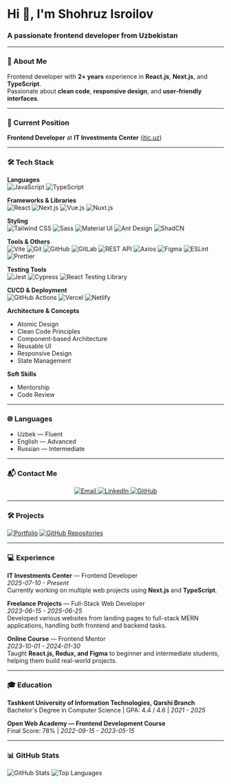 <h1 align="left">Hi 👋, I'm Shohruz Isroilov</h1>
<h3 align="left">A passionate frontend developer from Uzbekistan</h3>

---

### 📝 About Me
Frontend developer with **2+ years** experience in **React.js**, **Next.js**, and **TypeScript**.  
Passionate about **clean code**, **responsive design**, and **user-friendly interfaces**.

---

### 💼 Current Position
**Frontend Developer** at **IT Investments Center** ([itic.uz](https://itic.uz))

---

### 🛠 Tech Stack  

**Languages**  
![JavaScript](https://img.shields.io/badge/JavaScript-ES6+-yellow?style=for-the-badge&logo=javascript&logoColor=black) 
![TypeScript](https://img.shields.io/badge/TypeScript-blue?style=for-the-badge&logo=typescript&logoColor=white)  

**Frameworks & Libraries**  
![React](https://img.shields.io/badge/React.js-61DAFB?style=for-the-badge&logo=react&logoColor=black) 
![Next.js](https://img.shields.io/badge/Next.js-000000?style=for-the-badge&logo=next.js&logoColor=white) 
![Vue.js](https://img.shields.io/badge/Vue.js-42b883?style=for-the-badge&logo=vue.js&logoColor=white) 
![Nuxt.js](https://img.shields.io/badge/Nuxt.js-00DC82?style=for-the-badge&logo=nuxt.js&logoColor=white)  

**Styling**  
![Tailwind CSS](https://img.shields.io/badge/TailwindCSS-38B2AC?style=for-the-badge&logo=tailwindcss&logoColor=white) 
![Sass](https://img.shields.io/badge/SCSS-CC6699?style=for-the-badge&logo=sass&logoColor=white) 
![Material UI](https://img.shields.io/badge/Material--UI-007FFF?style=for-the-badge&logo=mui&logoColor=white) 
![Ant Design](https://img.shields.io/badge/Ant--Design-0170FE?style=for-the-badge&logo=antdesign&logoColor=white) 
![ShadCN](https://img.shields.io/badge/ShadCN-black?style=for-the-badge)  

**Tools & Others**  
![Vite](https://img.shields.io/badge/Vite-646CFF?style=for-the-badge&logo=vite&logoColor=white) 
![Git](https://img.shields.io/badge/Git-F05032?style=for-the-badge&logo=git&logoColor=white) 
![GitHub](https://img.shields.io/badge/GitHub-181717?style=for-the-badge&logo=github&logoColor=white) 
![GitLab](https://img.shields.io/badge/GitLab-FC6D26?style=for-the-badge&logo=gitlab&logoColor=white) 
![REST API](https://img.shields.io/badge/REST--API-009688?style=for-the-badge) 
![Axios](https://img.shields.io/badge/Axios-5A29E4?style=for-the-badge) 
![Figma](https://img.shields.io/badge/Figma-F24E1E?style=for-the-badge&logo=figma&logoColor=white) 
![ESLint](https://img.shields.io/badge/ESLint-4B32C3?style=for-the-badge&logo=eslint&logoColor=white) 
![Prettier](https://img.shields.io/badge/Prettier-F7B93E?style=for-the-badge&logo=prettier&logoColor=black)  

**Testing Tools**  
![Jest](https://img.shields.io/badge/Jest-C21325?style=for-the-badge&logo=jest&logoColor=white) 
![Cypress](https://img.shields.io/badge/Cypress-17202C?style=for-the-badge&logo=cypress&logoColor=white) 
![React Testing Library](https://img.shields.io/badge/React--Testing--Library-E33332?style=for-the-badge)  

**CI/CD & Deployment**  
![GitHub Actions](https://img.shields.io/badge/GitHub--Actions-2088FF?style=for-the-badge&logo=githubactions&logoColor=white) 
![Vercel](https://img.shields.io/badge/Vercel-000000?style=for-the-badge&logo=vercel&logoColor=white) 
![Netlify](https://img.shields.io/badge/Netlify-00C7B7?style=for-the-badge&logo=netlify&logoColor=white)  

**Architecture & Concepts**  
- Atomic Design  
- Clean Code Principles  
- Component-based Architecture  
- Reusable UI  
- Responsive Design  
- State Management  

**Soft Skills**  
- Mentorship  
- Code Review  


---

### 🌐 Languages
- Uzbek — Fluent
- English — Advanced
- Russian — Intermediate

---

### 📬 Contact Me
<p align="center">
  <a href="mailto:isroilovshokhruz@gmail.com" target="_blank">
    <img src="https://img.shields.io/badge/Email-isroilovshokhruz@gmail.com-D14836?style=for-the-badge&logo=gmail&logoColor=white" alt="Email" />
  </a>
  <a href="https://www.linkedin.com/in/shokhruzisroilov/" target="_blank">
    <img src="https://img.shields.io/badge/LinkedIn-shokhruzisroilov-0A66C2?style=for-the-badge&logo=linkedin&logoColor=white" alt="LinkedIn" />
  </a>
  <a href="https://github.com/shokhruzisroilov" target="_blank">
    <img src="https://img.shields.io/badge/GitHub-shokhruzisroilov-181717?style=for-the-badge&logo=github&logoColor=white" alt="GitHub" />
  </a>
</p>

---

### 🛠 Projects
<p>
  <a href="https://www.shokhruzisroilov.uz/portfolio"><img src="https://img.shields.io/badge/Portfolio-View-blue?style=for-the-badge" alt="Portfolio" /></a>
  <a href="https://github.com/shokhruzisroilov?tab=repositories"><img src="https://img.shields.io/badge/GitHub-Repositories-black?style=for-the-badge&logo=github" alt="GitHub Repositories" /></a>
</p>

---

### 💻 Experience

**IT Investments Center** — Frontend Developer  
*2025-07-10 - Present*  
Currently working on multiple web projects using **Next.js** and **TypeScript**.

**Freelance Projects** — Full-Stack Web Developer  
*2023-06-15 - 2025-06-25*  
Developed various websites from landing pages to full-stack MERN applications, handling both frontend and backend tasks.

**Online Course** — Frontend Mentor  
*2023-10-01 - 2024-01-30*  
Taught **React.js, Redux, and Figma** to beginner and intermediate students, helping them build real-world projects.

---

### 🎓 Education

**Tashkent University of Information Technologies, Qarshi Branch**  
Bachelor's Degree in Computer Science | GPA: 4.4 / 4.6 | *2021 - 2025*

**Open Web Academy — Frontend Development Course**  
Final Score: 78% | *2022-09-15 - 2023-05-15*

---

### 📊 GitHub Stats
<p align="left">
  <img src="https://github-readme-stats.vercel.app/api?username=shokhruzisroilov&show_icons=true&theme=radical" alt="GitHub Stats" />
  <img src="https://github-readme-stats.vercel.app/api/top-langs?username=shokhruzisroilov&show_icons=true&layout=compact&theme=radical" alt="Top Languages" />
</p>
